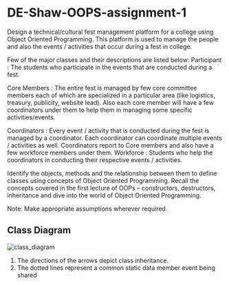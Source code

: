 # DE-Shaw-OOPS-assignment-1
Design a technical/cultural fest management platform for a college using Object Oriented Programming. This platform is used to manage the people and also the events / activities that occur during a fest in college.

Few of the major classes and their descriptions are listed below:
Participant  : The students who participate in the events that are conducted during a fest.

Core Members : The entire fest is managed by few core committee members each of which are specialized in a particular area (like logistics, treasury, publicity, website lead). Also each core member will have a few coordinators under them to help them in managing some specific activities/events.                               

Coordinators : Every event / activity that is conducted during the fest is managed by a coordinator. Each coordinator can coordinate multiple events / activities as well. Coordinators report to Core members and also have a few workforce members under them.
Workforce : Students who help the coordinators in conducting their respective events / activities.

Identify the objects, methods and the relationship between them to define classes using concepts of Object Oriented Programming. Recall the concepts covered in the first lecture of OOPs – constructors, destructors, inheritance and dive into the world of Object Oriented Programming.


Note: Make appropriate assumptions wherever required.

## Class Diagram

![class_diagram](https://user-images.githubusercontent.com/62061749/201486733-bc5fd75a-dac1-4f7d-b6cb-8b2f333b8f88.png)
1) The directions of the arrows depict class inheritance.
2) The dotted lines represent a common static data member event being shared
